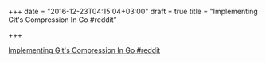 +++
date = "2016-12-23T04:15:04+03:00"
draft = true
title = "Implementing Git's Compression In Go  #reddit"

+++

<p><a href="https://t.co/vYXJ2aU1Ub">Implementing Git's Compression In Go  #reddit</a></p>
